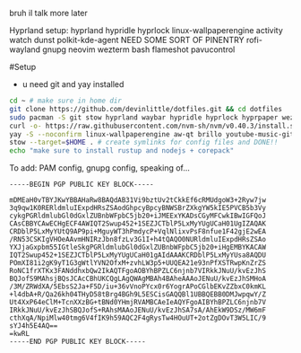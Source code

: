 bruh il talk more later

Hyprland setup:
hyprland
hypridle
hyprlock
linux-wallpaperengine
activity watch
dunst
polkit-kde-agent
NEED SOME SORT OF PINENTRY
rofi-wayland
gnupg
neovim
wezterm
bash
flameshot
pavucontrol


#Setup 
* u need git and yay installed
```bash
cd ~ # make sure in home dir
git clone https://github.com/devinlittle/dotfiles.git && cd dotfiles
sudo pacman -S git stow hyprland waybar hypridle hyprlock hyprpaper wezterm neovim bash eza rofi-wayland dunst flameshot pavucontrol pamixer playerctl feh dolphin firefox gnupg polkit-kde-agent mpd lazygit stylua shellcheck shfmt flake8 ttf-fira-code noto-fonts rustup pinentry-tty pinentry-gtk
curl -o- https://raw.githubusercontent.com/nvm-sh/nvm/v0.40.3/install.sh | bash 
yay -S --noconfirm linux-wallpaperengine aw-qt brillo youtube-music-git
stow --target=$HOME . # create symlinks for config files and DONE!!
echo "make sure to install rustup and nodejs + corepack"
```

To add: PAM config, gnupg config, speaking of...
```
-----BEGIN PGP PUBLIC KEY BLOCK-----

mDMEaH0vTBYJKwYBBAHaRw8BAQdAB31Vi9bztUv2tCkkEf6cRMUdgoW3+2Ryw7jw
3q9qw1K0RERldmluIExpdHRsZSAodGhpcyBpcyBNWSBrZXkgYW5kIE5PVCB5b3Vy
cykgPGRldmlubGl0dGxlZUBnbWFpbC5jb20+iJMEExYKADsCGyMFCwkIBwIGFQoJ
CAsCBBYCAwECHgECF4AWIQT2Swup452+1SEZJCTblP5LxMyYUgUCaH01UgIZAQAK
CRDblP5LxMyYUtQ9AP9pi+MguyWT3hPmdycP+VqlNlixvPsF8nfue1F42gjE2wEA
/RN53CSKIgVHOeAAvmHNIRzJbn8fzLv3G1I+h4tQAQO0NURldmluIExpdHRsZSAo
YXJjaGxpbm55IGtleSkgPGRldmlubGl0dGxlZUBnbWFpbC5jb20+iHgEMBYKACAW
IQT2Swup452+1SEZJCTblP5LxMyYUgUCaH01gAIdAAAKCRDblP5LxMyYUsa8AQDU
POmXI81i2gK9yT1G3gWtlYVN2OfxM+zvhLW3p5+UUQEA21e93nPfXSTRwpKnZrZS
RoNC1frXTKx3FANddhxbQw2IkAQTFgoAOBYhBPZLC6njnb7VIRkkJNuU/kvEzJhS
BQJofS9MAhsjBQsJCAcCBhUKCQgLAgQWAgMBAh4BAheAAAoJENuU/kvEzJhSMHoA
/3M/ZRWdXA/5EbsS2Ja+F5D/iu+36vVnoPYcx0r6YogrAPoCGlbEKvZZbxC0kmKL
+l4dbA+R/Qa26kh04THyD58tBrg4BGh9L5ESCisGAQQBl1UBBQEBB0DMJwpqwY/Z
Ut4XxP64eClM+TcnXXzBG+tBNd0YHmjRVAMBCAeIeAQYFgoAIBYhBPZLC6njnb7V
IRkkJNuU/kvEzJhSBQJofS+RAhsMAAoJENuU/kvEzJhSA7sA/AhEkW9DSz/MW6mF
cthXqA/NpiMlw40tmg6V4fIK9h59AQC2F4gRysTw4HOuUT+2otZgDOvT3W5LIC/9
sYJ4h5E4AQ==
=kwRL
-----END PGP PUBLIC KEY BLOCK-----
```
